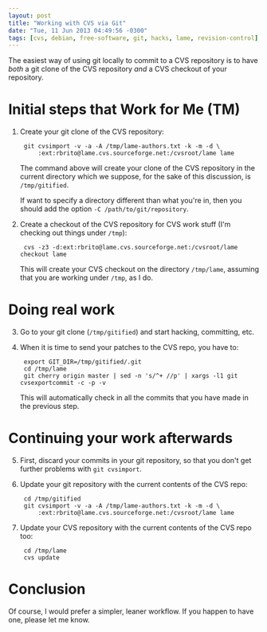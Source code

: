 ```yaml
---
layout: post
title: "Working with CVS via Git"
date: "Tue, 11 Jun 2013 04:49:56 -0300"
tags: [cvs, debian, free-software, git, hacks, lame, revision-control]
---
```



The easiest way of using git locally to commit to a CVS repository is to
have *both* a git clone of the CVS repository *and* a CVS checkout of your
repository.

# Initial steps that Work for Me (TM)

1. Create your git clone of the CVS repository:

        git cvsimport -v -a -A /tmp/lame-authors.txt -k -m -d \
            :ext:rbrito@lame.cvs.sourceforge.net:/cvsroot/lame lame

   The command above will create your clone of the CVS repository in the
   current directory which we suppose, for the sake of this discussion, is
   `/tmp/gitified`.

   If want to specify a directory different than what you're in, then you
   should add the option `-C /path/to/git/repository`.

2. Create a checkout of the CVS repository for CVS work stuff (I'm checking
   out things under `/tmp`):

        cvs -z3 -d:ext:rbrito@lame.cvs.sourceforge.net:/cvsroot/lame checkout lame

   This will create your CVS checkout on the directory `/tmp/lame`, assuming
   that you are working under `/tmp`, as I do.

# Doing real work

3. Go to your git clone (`/tmp/gitified`) and start hacking, committing, etc.

4. When it is time to send your patches to the CVS repo, you have to:

        export GIT_DIR=/tmp/gitified/.git
        cd /tmp/lame
        git cherry origin master | sed -n 's/^+ //p' | xargs -l1 git cvsexportcommit -c -p -v

   This will automatically check in all the commits that you have made in
   the previous step.

# Continuing your work afterwards

5. First, discard your commits in your git repository, so that you don't get
   further problems with `git cvsimport`.
6. Update your git repository with the current contents of the CVS repo:

        cd /tmp/gitified
        git cvsimport -v -a -A /tmp/lame-authors.txt -k -m -d \
            :ext:rbrito@lame.cvs.sourceforge.net:/cvsroot/lame lame

7. Update your CVS repository with the current contents of the CVS repo too:

        cd /tmp/lame
        cvs update

# Conclusion

Of course, I would prefer a simpler, leaner workflow. If you happen to have
one, please let me know.

